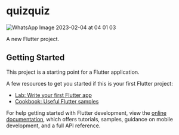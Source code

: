# quizquiz

![WhatsApp Image 2023-02-04 at 04 01 03](https://user-images.githubusercontent.com/57531826/216766960-c4cf6a59-99a8-4771-8f6e-d9f7570df3d3.jpg)

A new Flutter project.

## Getting Started

This project is a starting point for a Flutter application.

A few resources to get you started if this is your first Flutter project:

- [Lab: Write your first Flutter app](https://docs.flutter.dev/get-started/codelab)
- [Cookbook: Useful Flutter samples](https://docs.flutter.dev/cookbook)

For help getting started with Flutter development, view the
[online documentation](https://docs.flutter.dev/), which offers tutorials,
samples, guidance on mobile development, and a full API reference.
